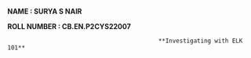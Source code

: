 **NAME : SURYA S NAIR**

**ROLL NUMBER : CB.EN.P2CYS22007**

                                               **Investigating with ELK 101**
